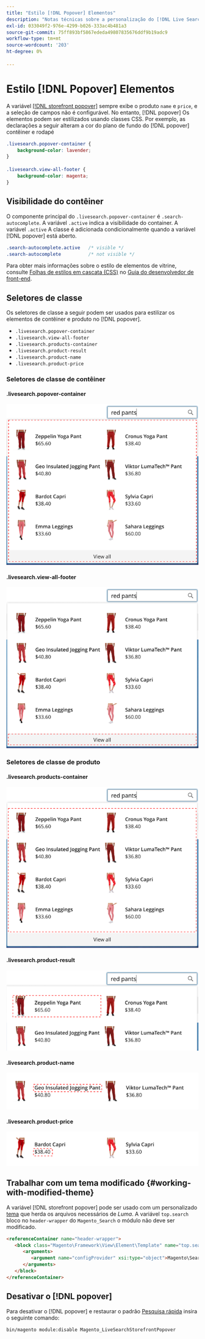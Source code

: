 ```yaml
---
title: "Estilo [!DNL Popover] Elementos"
description: "Notas técnicas sobre a personalização do [!DNL Live Search storefront popover]"
exl-id: 033049f2-976e-4299-b026-333ac4b481a3
source-git-commit: 75ff893bf5867ededa49807835676ddf9b19adc9
workflow-type: tm+mt
source-wordcount: '203'
ht-degree: 0%

---
```


# Estilo [!DNL Popover] Elementos

A variável [[!DNL storefront popover]](storefront-popover.md) sempre exibe o produto `name` e `price`, e a seleção de campos não é configurável. No entanto, [!DNL popover] Os elementos podem ser estilizados usando classes CSS. Por exemplo, as declarações a seguir alteram a cor do plano de fundo do [!DNL popover] contêiner e rodapé

```css
.livesearch.popover-container {
    background-color: lavender;
}

.livesearch.view-all-footer {
    background-color: magenta;
}
```

## Visibilidade do contêiner

O componente principal do `.livesearch.popover-container` é `.search-autocomplete`.  A variável `.active` indica a visibilidade do container. A variável `.active` A classe é adicionada condicionalmente quando a variável [!DNL popover] está aberto.

```css
.search-autocomplete.active   /* visible */
.search-autocomplete          /* not visible */
```

Para obter mais informações sobre o estilo de elementos de vitrine, consulte [Folhas de estilos em cascata (CSS)](https://developer.adobe.com/commerce/frontend-core/guide/css/) no [Guia do desenvolvedor de front-end](https://developer.adobe.com/commerce/frontend-core/guide/).

## Seletores de classe

Os seletores de classe a seguir podem ser usados para estilizar os elementos de contêiner e produto no [!DNL popover].

* `.livesearch.popover-container`
* `.livesearch.view-all-footer`
* `.livesearch.products-container`
* `.livesearch.product-result`
* `.livesearch.product-name`
* `.livesearch.product-price`

### Seletores de classe de contêiner

#### .livesearch.popover-container

![[!DNL Popover] container](assets/livesearch-popover-container.png)

#### .livesearch.view-all-footer

![Exibir todos os rodapés](assets/livesearch-view-all-footer.png)

### Seletores de classe de produto

#### .livesearch.products-container

![Contêiner do produto](assets/livesearch-product-container.png)

#### .livesearch.product-result

![Resultado do produto](assets/livesearch-product-result.png)

#### .livesearch.product-name

![Nome do produto](assets/livesearch-product-name.png)

#### .livesearch.product-price

![Preço do produto](assets/livesearch-product-price.png)

## Trabalhar com um tema modificado {#working-with-modified-theme}

A variável [!DNL storefront popover] pode ser usado com um personalizado [tema](https://developer.adobe.com/commerce/frontend-core/guide/themes/) que herda os arquivos necessários de *Luma*. A variável `top.search` bloco no `header-wrapper` do `Magento_Search` o módulo não deve ser modificado.

```html
<referenceContainer name="header-wrapper">
   <block class="Magento\Framework\View\Element\Template" name="top.search" as="topSearch" template="Magento_Search::form.mini.phtml">
      <arguments>
         <argument name="configProvider" xsi:type="object">Magento\Search\ViewModel\ConfigProvider</argument>
      </arguments>
   </block>
</referenceContainer>
```

## Desativar o [!DNL popover]

Para desativar o [!DNL popover] e restaurar o padrão [Pesquisa rápida](https://experienceleague.adobe.com/docs/commerce-admin/catalog/catalog/search/search.html#quick-search) insira o seguinte comando:

```bash
bin/magento module:disable Magento_LiveSearchStorefrontPopover
```
